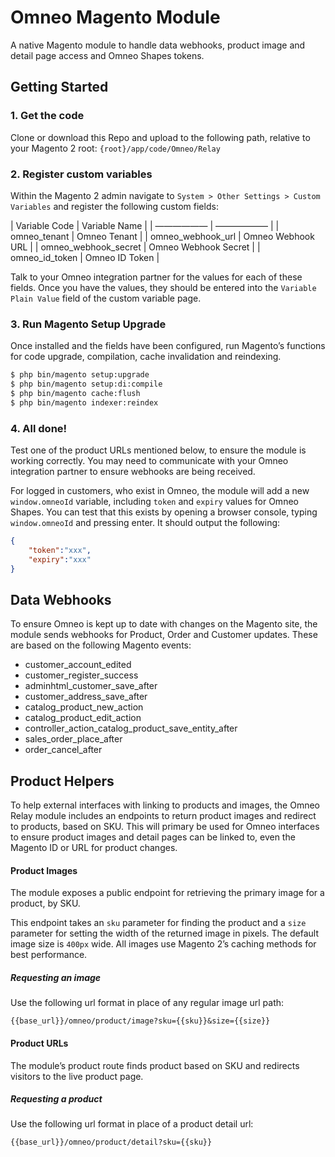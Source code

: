 # Omneo Magento Module
A native Magento module to handle data webhooks, product image and detail page access and Omneo Shapes tokens.

## Getting Started
### 1. Get the code
Clone or download this Repo and upload to the following path, relative to your Magento 2 root: `{root}/app/code/Omneo/Relay`

### 2. Register custom variables
Within the Magento 2 admin navigate to `System > Other Settings > Custom Variables` and register the following custom fields:

| Variable Code  | Variable Name |
| —————— | —————— |
| omneo_tenant | Omneo Tenant  |
| omneo_webhook_url | Omneo Webhook URL |
| omneo_webhook_secret | Omneo Webhook Secret |
| omneo_id_token | Omneo ID Token |

Talk to your Omneo integration partner for the values for each of these fields. Once you have the values, they should be entered into the `Variable Plain Value` field of the custom variable page.

### 3. Run Magento Setup Upgrade
Once installed and the fields have been configured, run Magento’s functions for code upgrade, compilation, cache invalidation and reindexing.

```sh
$ php bin/magento setup:upgrade
$ php bin/magento setup:di:compile
$ php bin/magento cache:flush
$ php bin/magento indexer:reindex
```

### 4. All done!
Test one of the product URLs mentioned below, to ensure the module is working correctly. You may need to communicate with your Omneo integration partner to ensure webhooks are being received.

For logged in customers, who exist in Omneo, the module will add a new `window.omneoId` variable, including `token` and `expiry` values for Omneo Shapes. You can test that this exists by opening a browser console, typing `window.omneoId`  and pressing enter. It should output the following:

```json
{
	"token":"xxx",
	"expiry":"xxx"
}
```


## Data Webhooks
To ensure Omneo is kept up to date with changes on the Magento site, the module sends webhooks for Product, Order and Customer updates. These are based on the following Magento events:
* customer_account_edited
* customer_register_success
* adminhtml_customer_save_after
* customer_address_save_after
* catalog_product_new_action
* catalog_product_edit_action
* controller_action_catalog_product_save_entity_after
* sales_order_place_after
* order_cancel_after

## Product Helpers
To help external interfaces with linking to products and images, the Omneo Relay module includes an endpoints to return product images and redirect to products, based on SKU. This will primary be used for Omneo interfaces to ensure product images and detail pages can be linked to, even the Magento ID or URL for product changes.

#### Product Images
The module exposes a public endpoint for retrieving the primary image for a product, by SKU.

This endpoint takes an `sku` parameter for finding the product and a `size` parameter for setting the width of the returned image in pixels. The default image size is `400px` wide. All images use Magento 2’s caching methods for best performance. 

##### Requesting an image
Use the following url format in place of any regular image url path:
```
{{base_url}}/omneo/product/image?sku={{sku}}&size={{size}}
```

#### Product URLs
The module’s product route finds product based on SKU and redirects visitors to the live product page.

##### Requesting a product
Use the following url format in place of a product detail url:
```
{{base_url}}/omneo/product/detail?sku={{sku}}
```